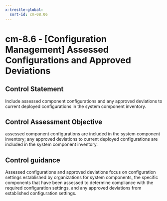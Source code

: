 ```yaml
---
x-trestle-global:
  sort-id: cm-08.06
---
```


# cm-8.6 - \[Configuration Management\] Assessed Configurations and Approved Deviations

## Control Statement

Include assessed component configurations and any approved deviations to current deployed configurations in the system component inventory.

## Control Assessment Objective

assessed component configurations are included in the system component inventory;
any approved deviations to current deployed configurations are included in the system component inventory.

## Control guidance

Assessed configurations and approved deviations focus on configuration settings established by organizations for system components, the specific components that have been assessed to determine compliance with the required configuration settings, and any approved deviations from established configuration settings.
